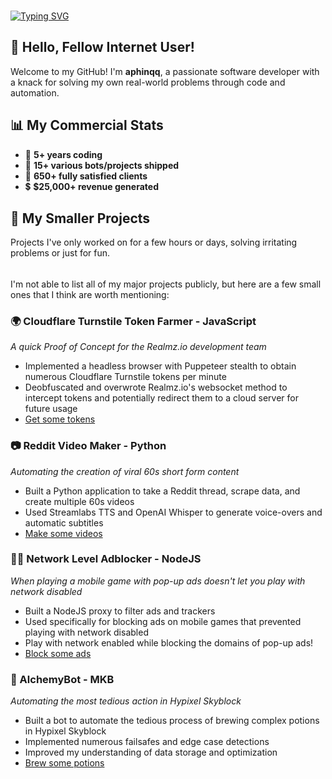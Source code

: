 ###
###
[![Typing SVG](https://readme-typing-svg.herokuapp.com?font=Winky+Rough&weight=500&size=35&pause=1000&width=435&lines=Hi%2C+I'm+aphinqq;I+like+to+get+things+done;I+build+practical+applications;I+learn+extremely+quickly)](https://git.io/typing-svg)
## 👋 Hello, Fellow Internet User!

Welcome to my GitHub!
I'm **aphinqq**, a passionate software developer with a knack for solving my own real-world problems through code and automation.

## 📊 My Commercial Stats
- 🧠 **5+ years coding**
- 🧾 **15+ various bots/projects shipped**
- 🙌 **650+ fully satisfied clients**
- 💲 **$25,000+ revenue generated**

## 🌟 My Smaller Projects
Projects I've only worked on for a few hours or days, solving irritating problems or just for fun.
######
I'm not able to list all of my major projects publicly, but here are a few small ones that I think are worth mentioning:

### 🌍 Cloudflare Turnstile Token Farmer - JavaScript
*A quick Proof of Concept for the Realmz.io development team*
- Implemented a headless browser with Puppeteer stealth to obtain numerous Cloudflare Turnstile tokens per minute
- Deobfuscated and overwrote Realmz.io's websocket method to intercept tokens and potentially redirect them to a cloud server for future usage
- [Get some tokens](https://github.com/aphcore/Cloudflare-Turnstile-Bypass)

### 📷 Reddit Video Maker - Python
*Automating the creation of viral 60s short form content*
- Built a Python application to take a Reddit thread, scrape data, and create multiple 60s videos
- Used Streamlabs TTS and OpenAI Whisper to generate voice-overs and automatic subtitles
- [Make some videos](https://github.com/aphcore/Python-Video-Generator)

### 🙅‍♂️ Network Level Adblocker - NodeJS
*When playing a mobile game with pop-up ads doesn't let you play with network disabled*
- Built a NodeJS proxy to filter ads and trackers
- Used specifically for blocking ads on mobile games that prevented playing with network disabled
- Play with network enabled while blocking the domains of pop-up ads!
- [Block some ads](https://github.com/aphcore/Network-Level-Adblock)

### 🤖 AlchemyBot - MKB
*Automating the most tedious action in Hypixel Skyblock*
- Built a bot to automate the tedious process of brewing complex potions in Hypixel Skyblock
- Implemented numerous failsafes and edge case detections
- Improved my understanding of data storage and optimization
- [Brew some potions](https://github.com/aphcore/alchemybot)
